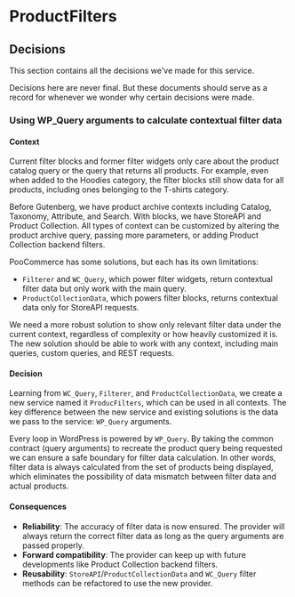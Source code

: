 # ProductFilters

## Decisions

This section contains all the decisions we've made for this service.

Decisions here are never final. But these documents should serve as a record for whenever we wonder why certain decisions were made.

### Using WP_Query arguments to calculate contextual filter data

#### Context

Current filter blocks and former filter widgets only care about the product catalog query or the query that returns all products. For example, even when added to the Hoodies category, the filter blocks still show data for all products, including ones belonging to the T-shirts category.

Before Gutenberg, we have product archive contexts including Catalog, Taxonomy, Attribute, and Search. With blocks, we have StoreAPI and Product Collection. All types of context can be customized by altering the product archive query, passing more parameters, or adding Product Collection backend filters.

PooCommerce has some solutions, but each has its own limitations:

-   `Filterer` and `WC_Query`, which power filter widgets, return contextual filter data but only work with the main query.
-   `ProductCollectionData`, which powers filter blocks, returns contextual data only for StoreAPI requests.

We need a more robust solution to show only relevant filter data under the current context, regardless of complexity or how heavily customized it is. The new solution should be able to work with any context, including main queries, custom queries, and REST requests.

#### Decision

Learning from `WC_Query`, `Filterer`, and `ProductCollectionData`, we create a new service named it `ProducFilters`, which can be used in all contexts. The key difference between the new service and existing solutions is the data we pass to the service: `WP_Query` arguments.

Every loop in WordPress is powered by `WP_Query`. By taking the common contract (query arguments) to recreate the product query being requested we can ensure a safe boundary for filter data calculation. In other words, filter data is always calculated from the set of products being displayed, which eliminates the possibility of data mismatch between filter data and actual products.

#### Consequences

-   **Reliability**: The accuracy of filter data is now ensured. The provider will always return the correct filter data as long as the query arguments are passed properly.
-   **Forward compatibility**: The provider can keep up with future developments like Product Collection backend filters.
-   **Reusability**: `StoreAPI`/`ProductCollectionData` and `WC_Query` filter methods can be refactored to use the new provider.
